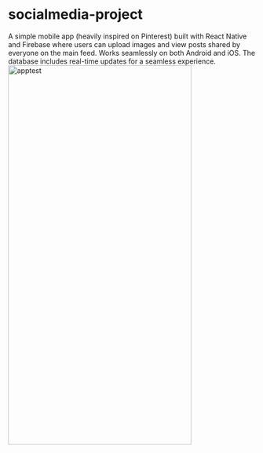 # socialmedia-project
A simple mobile app (heavily inspired on Pinterest) built with React Native and Firebase where users can upload images and view posts shared by everyone on the main feed. Works seamlessly on both Android and iOS. The database includes real-time updates for a seamless experience.
<img width="373" height="773" alt="apptest" src="https://github.com/user-attachments/assets/640a565b-cea2-482e-877c-be71fe0bacb9" />
